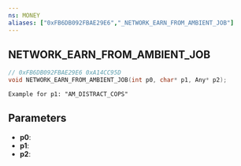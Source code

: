 ```yaml
---
ns: MONEY
aliases: ["0xFB6DB092FBAE29E6","_NETWORK_EARN_FROM_AMBIENT_JOB"]
---
```

## NETWORK_EARN_FROM_AMBIENT_JOB

```c
// 0xFB6DB092FBAE29E6 0xA14CC95D
void NETWORK_EARN_FROM_AMBIENT_JOB(int p0, char* p1, Any* p2);
```

```
Example for p1: "AM_DISTRACT_COPS"  
```

## Parameters
* **p0**: 
* **p1**: 
* **p2**: 


